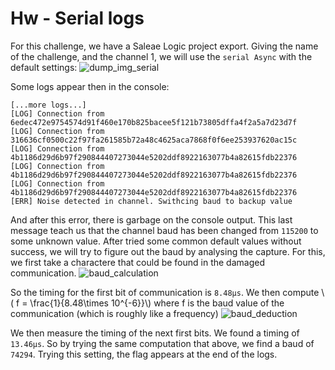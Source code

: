 # Hw - Serial logs
For this challenge, we have a Saleae Logic project export. Giving the name of the challenge, and the channel 1, we will use the `serial Async` with the default settings:
![dump_img_serial](https://i.imgur.com/olqr2nt.png)

Some logs appear then in the console:
```
[...more logs...]
[LOG] Connection from 6edec472e9754574d91f460e170b825bacee5f121b73805dffa4f2a5a7d23d7f
[LOG] Connection from 316636cf0500c22f97fa261585b72a48c4625aca7868f0f6ee253937620ac15c
[LOG] Connection from 4b1186d29d6b97f290844407273044e5202ddf8922163077b4a82615fdb22376
[LOG] Connection from 4b1186d29d6b97f290844407273044e5202ddf8922163077b4a82615fdb22376
[LOG] Connection from 4b1186d29d6b97f290844407273044e5202ddf8922163077b4a82615fdb22376
[ERR] Noise detected in channel. Swithcing baud to backup value
```
And after this error, there is garbage on the console output. This last message teach us that the channel baud has been changed from `115200` to some unknown value. After tried some common default values without success, we will try to figure out the baud by analysing the capture.
For this, we first take a charactere that could be found in the damaged communication.
![baud_calculation](https://i.imgur.com/dqrisQa.png)

So the timing for the first bit of communication is `8.48μs`.
We then compute \\( f = \frac{1}{8.48\times 10^{-6}}\\) where f is the baud value of the communication (which is roughly like a frequency)
![baud_deduction](https://i.imgur.com/KuvZhya.png)

We then measure the timing of the next first bits. We found a timing of `13.46μs`. So by trying the same computation that above, we find a baud of `74294`. Trying this setting, the flag appears at the end of the logs. 